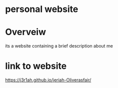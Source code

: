 # personal website

# Overveiw 

its a website containing a brief description about me

# link to website 
 https://j3r1ah.github.io/jeriah-Oliverasfair/
